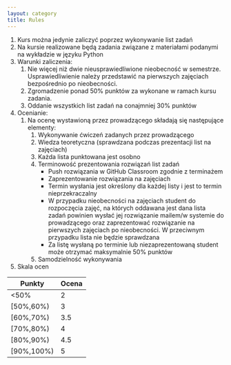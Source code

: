 ```yaml
---
layout: category
title: Rules
---
```


1.  Kurs można jedynie zaliczyć poprzez wykonywanie list zadań
2.  Na  kursie  realizowane  będą  zadania  związane  z  materiałami  podanymi  na  wykładzie  w języku Python
3.  Warunki zaliczenia:
    1.  Nie więcej niż dwie nieusprawiedliwione nieobecność w semestrze. Usprawiedliwienie należy przedstawić na pierwszych zajęciach bezpośrednio po nieobecności.
    2. Zgromadzenie ponad 50% punktów za wykonane w ramach kursu zadania.
    3. Oddanie wszystkich list zadań na conajmniej 30% punktów
4.  Ocenianie:
    1.  Na ocenę wystawioną przez prowadzącego składają się następujące elementy:
        1.  Wykonywanie ćwiczeń zadanych przez prowadzącego
        2.  Wiedza teoretyczna (sprawdzana podczas prezentacji list na zajęciach)
        3.  Każda lista punktowana jest osobno 
        4.  Terminowość prezentowania rozwiązań list zadań
            -  Push rozwiązania w GitHub Classroom zgodnie z terminażem
            -  Zaprezentowanie rozwiązania na zajęciach
            -  Termin wysłania jest określony dla każdej listy i jest to termin nieprzekraczalny
            -  W przypadku  nieobecności  na  zajęciach  student  do  rozpoczęcia  zajęć,  na  których  oddawana  jest  dana lista zadań powinien wysłać jej rozwiązanie mailem/w systemie do prowadzącego oraz zaprezentować rozwiązanie na pierwszych zajęciach po nieobecności. W przeciwnym przypadku lista nie będzie sprawdzana
            -  Za listę wysłaną po terminie lub niezaprezentowaną student może otrzymać maksymalnie 50% punktów
        5.  Samodzielność wykonywania
5.  Skala ocen

| Punkty | Ocena |  
| ------ | ----- |  
| <50%   |     2 |  
| [50%,60%) |     3 |  
| [60%,70%) |     3.5 |  
| [70%,80%) |     4 |  
| [80%,90%) |     4.5 |  
| [90%,100%) |     5 |  


